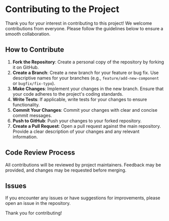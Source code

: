 # Contributing to the Project

Thank you for your interest in contributing to this project! We welcome contributions from everyone. Please follow the guidelines below to ensure a smooth collaboration.

## How to Contribute

1. **Fork the Repository**: Create a personal copy of the repository by forking it on GitHub.
2. **Create a Branch**: Create a new branch for your feature or bug fix. Use descriptive names for your branches (e.g., `feature/add-new-component` or `bugfix/fix-typo`).
3. **Make Changes**: Implement your changes in the new branch. Ensure that your code adheres to the project's coding standards.
4. **Write Tests**: If applicable, write tests for your changes to ensure functionality.
5. **Commit Your Changes**: Commit your changes with clear and concise commit messages.
6. **Push to GitHub**: Push your changes to your forked repository.
7. **Create a Pull Request**: Open a pull request against the main repository. Provide a clear description of your changes and any relevant information.

## Code Review Process

All contributions will be reviewed by project maintainers. Feedback may be provided, and changes may be requested before merging.

## Issues

If you encounter any issues or have suggestions for improvements, please open an issue in the repository.

Thank you for contributing!
